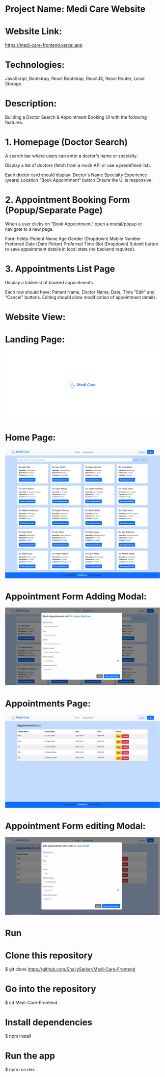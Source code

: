 # Project Name: Medi Care Website

# Website Link:
https://medi-care-frontend.vercel.app

# Technologies:
JavaScript, Bootstrap, React Bootstrap, ReactJS, React Router, Local Storage.

# Description:
Building a Doctor Search & Appointment Booking UI with the following features:

# 1. Homepage (Doctor Search)
A search bar where users can enter a doctor's name or specialty.

Display a list of doctors (fetch from a mock API or use a predefined list).

Each doctor card should display:
Doctor's Name
Specialty
Experience (years)
Location
"Book Appointment" button
Ensure the UI is responsive.

# 2. Appointment Booking Form (Popup/Separate Page)
When a user clicks on "Book Appointment," open a modal/popup or navigate to a new page.

Form fields:
Patient Name
Age
Gender (Dropdown)
Mobile Number
Preferred Date (Date Picker)
Preferred Time Slot (Dropdown)
Submit button to save appointment details in local state (no backend required).

# 3. Appointments List Page
Display a table/list of booked appointments.

Each row should have:
Patient Name, Doctor Name, Date, Time
"Edit" and "Cancel" buttons.
Editing should allow modification of appointment details.

# Website View:

# Landing Page:

![Alt Text](src/assets/Images/landing-page.png)

# Home Page:

![Alt Text](src/assets/Images/home.png)

# Appointment Form Adding Modal:

![Alt Text](src/assets/Images/appointmemt-form.PNG)

# Appointments Page:

![Alt Text](src/assets/Images/appointments.png)

# Appointment Form editing Modal:

![Alt Text](src/assets/Images/edit-appoinment.PNG)

# Run

# Clone this repository
$ git clone https://github.com/ShailySarker/Medi-Care-Frontend  

# Go into the repository
$ cd Medi-Care-Frontend

# Install dependencies
$ npm install

# Run the app
$ npm run dev
